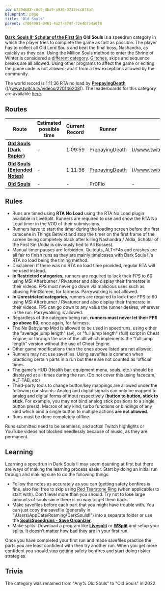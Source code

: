 ```yaml
---
id: b739d683-c0c9-4ba9-a936-3717ecc0f8af
blueprint: page
title: 'Old Souls'
parent: cf864981-0461-4a2f-874f-72e4b7b4a0f8
---
```

[**Dark\_Souls II: Scholar of the First Sin**](/ds2sotfs)  **Old Souls** is a speedrun category in which the player tries to complete the game as fast as possible. The player has to collect all Old Lord Souls and beat the final boss, Nashandra, as quickly as they can. Using the Million Souls method to enter the Shrine of Winter is considered a [different category](/ds2sotfs/any). [Glitches](/glitches), skips and sequence breaks are all allowed. Using other programs to affect the game or editing the game code is not allowed; apart from a few exceptions allowed by the community.

The world record is 1:11:36 RTA no load by [**PrepayingDeath**](//twitch.tv/PrepayingDeath) ((//www.twitch.tv/videos/220146208)). The leaderboards for this category are available [here](//ds2sotfs/leaderboardanypercent-old-souls).

## Routes

| Route | Estimated possible time | Current Record | Runner | VOD |
| --- | --- | --- | --- | --- |
| [**Old Souls (Dark Rapier)**](//pastebin.com/UEj96q01) | - | 1:09:59 | PrepayingDeath | (//www.twitch.tv/videos/367805423) |
| [**Old Souls (Extended Notes)**](//pastebin.com/UEj96q01) | - | 1:11:36 | [PrepayingDeath](//twitch.tv/PrepayingDeath) | (//www.twitch.tv/videos/220146208) |
| [**Old Souls**](http://pastebin.com/ptbhQ8ZU) | - | - | Pr0Flo | - |

## Rules

- Runs are timed using **RTA No Load** using the RTA No Load plugin available in LiveSplit. Runners are required to use and show the RTA No Load timer in the VOD of their submissions.
- Runners have to start the timer during the loading screen before the first cutscene in Things Betwixt and stop the timer on the first frame of the screen being completely black after killing Nashandra / Aldia, Scholar of the First Sin (Aldia is obviously tied to All Bosses).
- Manual timer pauses are forbidden. Quitouts, ALT+F4s and crashes are all fair to finish runs as they are mainly timelosses with Dark Souls II's RTA no load being the timing method.
- Disclaimer: If there was no RTA no load time provided, regular RTA will be used instead.
- **In Restricted categories**, runners are required to lock their FPS to 60 using MSI Afterburner / Rivatuner and also display their framerate in their videos. FPS must never go down via malicious uses such as abusing PrintScreen, for fairness. Parrywalking is not allowed.
- **In Unrestricted categories**, runners are required to lock their FPS to 60 using MSI Afterburner / Rivatuner and also display their framerate in their videos. FPS can go down to any value the runner desires, wherever in the run. Parrywalking is allowed.
- Regardless of the category being ran, **runners must never let their FPS go above 60**, once again, for fairness.
- The No Babyjump Mod is allowed to be used in speedruns, using either the "average jump length" (av), or "full jump length" (full) script in Cheat Engine; or through the use of the .dll which implements the "full jump length" version without the use of Cheat Engine.
- Other game modifications than the ones above listed are not allowed.
- Runners may not use savefiles. Using savefiles is common when practicing certain parts in a run but these are not counted as 'official' times.
- The game's HUD (Health bar, equipment menu, souls, etc.) should be displayed at all times during the run. (Do not cover this using facecam, ALT-TAB, etc)
- Third-party tools to change button/key mappings are allowed under the following constraints: Analog and digital signals can only be mapped to analog and digital forms of input respectively (**button to button, stick to stick**. For example, you may not bind analog stick positions to a single button press). Macros of any kind, turbo functions or bindings of any kind which bind a single button to multiple actions **are not allowed**.
- Runs must be done completely offline.

Runs submitted need to be seamless, and actual Twitch highlights or YouTube videos not blocked needlessly because of music, as they are permanent.

## Learning

Learning a speedrun in Dark Souls II may seem daunting at first but there are ways of making the learning process easier. Start by doing an initial run through and making sure to do the following things:

- Follow the notes as accurately as you can (getting safety bonfires is fine, also feel free to skip using [Red Tearstone Ring](//darksouls2.wikidot.com/red-tearstone-ring) (when applicable) to start with). Don't level more than you should. Try not to lose large amounts of souls since there is no way to get them back.
- Make savefiles before each part that you might have trouble with. You can just copy the savefile (generally in "\Users<YourName>\AppData\Roaming\DarkSoulsII<SomeCode>") into a separate folder or use the [**SoulsSpeedruns - Save Organizer**](https://github.com/Kahmul/SoulsSpeedruns-Save-Organizer/releases).
- Make splits. Download a program like [**Livesplit**](//livesplit.org/) or [**WSplit**](//www.mediafire.com/download/x6e6g8d0m5daa3q/WSplit+1.5.2.zip) and setup your splits. It doesn't matter how bad they are in your first run.

Once you have completed your first run and made savefiles practice the parts you are least confident with then try another run. When you get more confident you should stop getting safety bonfires and start doing riskier strategies.

## Trivia

The category was renamed from "Any% Old Souls" to "Old Souls" in 2022.
